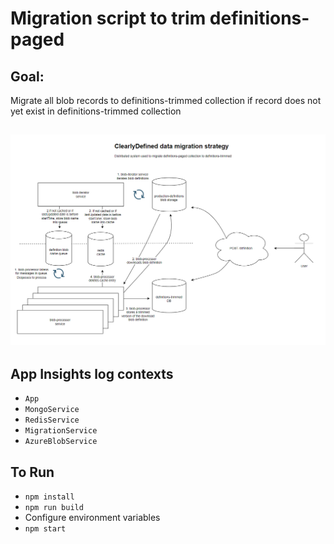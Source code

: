 # Migration script to trim definitions-paged

## Goal:

Migrate all blob records to definitions-trimmed collection if record does not yet exist in definitions-trimmed collection

## ![System](migration-strategy.png)

## App Insights log contexts

-   `App`
-   `MongoService`
-   `RedisService`
-   `MigrationService`
-   `AzureBlobService`

## To Run

-   `npm install`
-   `npm run build`
-   Configure environment variables
-   `npm start`
